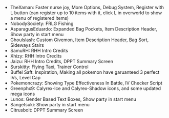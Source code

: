 - TheXaman: Faster nurse joy, More Options, Debug System, Register with L button (can register up to 10 items with it, click L in overworld to show a menu of registered items)
- NobodySociety: FRLG Fishing
- AsparagusEduardo: Expanded Bag Pockets, Item Description Header, Show party in start menu
- Ghoulslash: Custom Givemon, Item Description Header, Bag Sort, Sideways Stairs
- SamuRH: RHH Intro Credits
- Xhizy: RHH Intro Credits
- Jaizu: RHH Intro Credits, DPPT Summary Screen
- Surskitty: Flying Taxi, Trainer Control
- Buffel Saft: Inspiration, Making all pokemon have garuanteed 3 perfect IVs, Level Cap
- Pokemoncrazy: Showing Type Effectiveness In Battle, IV Checker Script
- Greenphx9: Calyrex-Ice and Calyrex-Shadow icons, and some updated mega icons
- Lunos: Gender Based Text Boxes, Show party in start menu
- Sangetsuki: Show party in start menu
- Citrusbolt: DPPT Summary Screen
